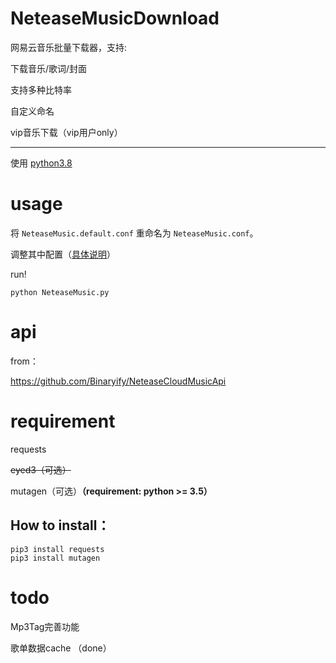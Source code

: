 # NeteaseMusicDownload
网易云音乐批量下载器，支持:

下载音乐/歌词/封面

支持多种比特率

自定义命名

vip音乐下载（vip用户only）

---

使用 [python3.8](https://www.python.org/downloads/)

# usage

将 `NeteaseMusic.default.conf` 重命名为 `NeteaseMusic.conf`。

调整其中配置（[具体说明](https://github.com/pluto0x0/NeteaseMusicDownload/blob/master/NeteaseMusic.default.conf)）

run!
```
python NeteaseMusic.py
```
# api

from：

https://github.com/Binaryify/NeteaseCloudMusicApi

# requirement

requests

~~eyed3（可选）~~

mutagen（可选）**（requirement: python >= 3.5）**

## How to install：

```
pip3 install requests
pip3 install mutagen
```

# todo

Mp3Tag完善功能

歌单数据cache  （done）